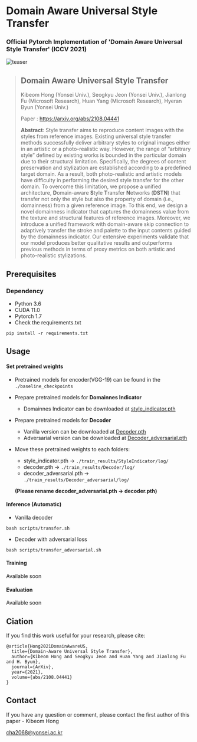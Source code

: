 # Domain Aware Universal Style Transfer

### Official Pytorch Implementation of 'Domain Aware Universal Style Transfer' (ICCV 2021)

![teaser](https://user-images.githubusercontent.com/77425614/127080253-dcee74fd-0301-4767-8f9c-6958d2da1ff8.PNG)

> ## Domain Aware Universal Style Transfer
> 
> Kibeom Hong (Yonsei Univ.), Seogkyu Jeon (Yonsei Univ.), Jianlong Fu (Microsoft Research), Huan Yang (Microsoft Research), Hyeran Byun (Yonsei Univ.)
>
> Paper : https://arxiv.org/abs/2108.04441
> 
> **Abstract**: Style transfer aims to reproduce content images with the styles from reference images. Existing universal style transfer methods successfully deliver arbitrary styles to original images either in an artistic or a photo-realistic way. However, the range of “arbitrary style” defined by existing works is bounded in the particular domain due to their structural limitation. Specifically, the degrees of content preservation and stylization are established according to a predefined target domain. As a result, both photo-realistic and artistic models have difficulty in performing the desired style transfer for the other domain. To overcome this limitation, we propose a unified architecture, **D**omain-aware **S**tyle **T**ransfer **N**etworks (**DSTN**) that transfer not only the style but also the property of domain (i.e., domainness) from a given reference image. To this end, we design a novel domainness indicator that captures the domainness value from the texture and structural features of reference images. Moreover, we introduce a unified framework with domain-aware skip connection to adaptively transfer the stroke and palette to the input contents guided by the domainness indicator. Our extensive experiments validate that our model produces better qualitative results and outperforms previous methods in terms of proxy metrics on both artistic and photo-realistic stylizations.


## Prerequisites

### Dependency
- Python 3.6
- CUDA 11.0
- Pytorch 1.7
- Check the requirements.txt

```
pip install -r requirements.txt
```

## Usage
#### Set pretrained weights
* Pretrained models for encoder(VGG-19) can be found in the `./baseline_checkpoints`
- Prepare pretrained models for **Domainnes Indicator**
  -  Domainnes Indicator can be downloaded at [style_indicator.pth](https://drive.google.com/file/d/1-rf2CdrCr9ei9KS-V0H3kjo1oaPmT5Xz/view?usp=sharing)
- Prepare pretrained models for **Decoder**
  -  Vanilla version can be downloaded at [Decoder.pth](https://drive.google.com/file/d/1tlUTBHB_rg9eRDa-wi1xPkbtBHGs1CUQ/view?usp=sharing)
  -  Adversarial version can be downloaded at [Decoder_adversarial.pth](https://drive.google.com/file/d/1lMCtPR-ZZUqJ1MHExXoTmCTO3K34rCCz/view?usp=sharing)

- Move these pretrained weights to each folders:
  - style_indicator.pth -> `./train_results/StyleIndicator/log/`
  - decoder.pth -> `./train_results/Decoder/log/`
  - decoder_adversarial.pth -> `./train_results/Decoder_adversarial/log/` 
 
  **(Please rename decoder_adversarial.pth -> decoder.pth)**

#### Inference (Automatic)
- Vanilla decoder
```
bash scripts/transfer.sh
```

- Decoder with adversarial loss
```
bash scripts/transfer_adversarial.sh
```

#### Training
Available soon


#### Evaluation
Available soon


## Ciation
If you find this work useful for your research, please cite:
```
@article{Hong2021DomainAwareUS,
  title={Domain-Aware Universal Style Transfer},
  author={Kibeom Hong and Seogkyu Jeon and Huan Yang and Jianlong Fu and H. Byun},
  journal={ArXiv},
  year={2021},
  volume={abs/2108.04441}
}
```

## Contact
If you have any question or comment, please contact the first author of this paper - Kibeom Hong

[cha2068@yonsei.ac.kr](cha2068@yonsei.ac.kr)
